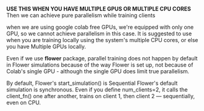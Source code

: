 **USE THIS WHEN YOU HAVE MULTIPLE GPUS OR MULTIPLE CPU CORES**
Then we can achieve pure parallelism while training clients

when we are using google colab free GPUs, we're equipped with only one GPU, so we cannot achieve parallelism in this case.
It is suggested to use when you are training locally using the system's multiple CPU cores, or else you have Multiple GPUs locally.


Even if we use **flower** package, parallel training does not happen by default in Flower simulations because of the way Flower is set up, not because of Colab's single GPU - although the single GPU does limit true parallelism.

By default, Flower's start_simulation() is Sequential
Flower's default simulation is synchronous.
Even if you define num_clients=2, it calls the client_fn() one after another, trains on client 1, then client 2 — sequentially, even on CPU.

